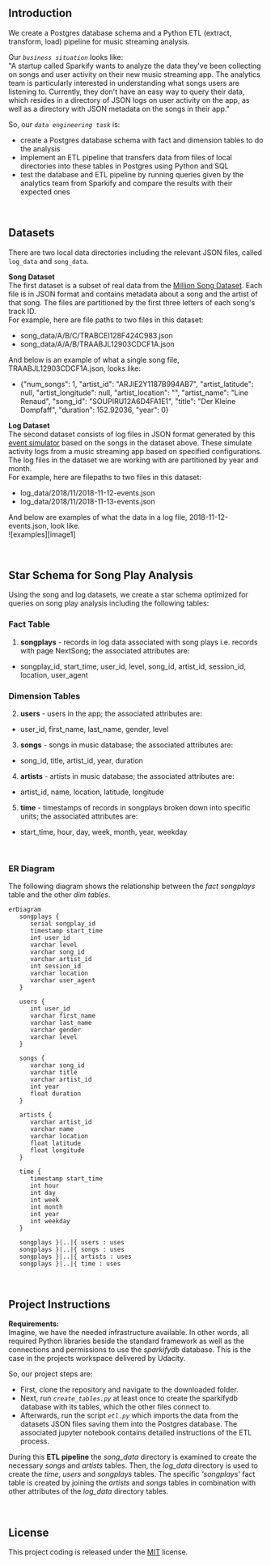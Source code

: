 ## Introduction
We create a Postgres database schema and a Python ETL (extract, transform, load) pipeline for music streaming analysis.

Our <i>`business situation`</i> looks like:<br>
"A startup called Sparkify wants to analyze the data they've been collecting on songs and user activity on their new music streaming app. The analytics team is particularly interested in understanding what songs users are listening to. Currently, they don't have an easy way to query their data, which resides in a directory of JSON logs on user activity on the app, as well as a directory with JSON metadata on the songs in their app."

So, our <i>`data engineering task`</i> is:

- create a Postgres database schema with fact and dimension tables to do the analysis
- implement an ETL pipeline that transfers data from files of local directories into these tables in Postgres using Python and SQL
- test the database and ETL pipeline by running queries given by the analytics team from Sparkify and compare the results with their expected ones

<br>

## Datasets
There are two local data directories including the relevant JSON files, called `log_data` and `song_data`.

**Song Dataset**<br>
The first dataset is a subset of real data from the [Million Song Dataset](http://millionsongdataset.com/). Each file is in JSON format and contains metadata about a song and the artist of that song. The files are partitioned by the first three letters of each song's track ID.<br>
For example, here are file paths to two files in this dataset:<br>
- song_data/A/B/C/TRABCEI128F424C983.json
- song_data/A/A/B/TRAABJL12903CDCF1A.json

And below is an example of what a single song file, TRAABJL12903CDCF1A.json, looks like:
- {"num_songs": 1, "artist_id": "ARJIE2Y1187B994AB7", "artist_latitude": null, "artist_longitude": null, "artist_location": "", "artist_name": "Line Renaud", "song_id": "SOUPIRU12A6D4FA1E1", "title": "Der Kleine Dompfaff", "duration": 152.92036, "year": 0}

**Log Dataset**<br>
The second dataset consists of log files in JSON format generated by this [event simulator](https://github.com/Interana/eventsim) based on the songs in the dataset above. These simulate activity logs from a music streaming app based on specified configurations. The log files in the dataset we are working with are partitioned by year and month.<br>
For example, here are filepaths to two files in this dataset:<br>
- log_data/2018/11/2018-11-12-events.json
- log_data/2018/11/2018-11-13-events.json

And below are examples of what the data in a log file, 2018-11-12-events.json, look like.<br>
![examples][image1] 

<br>

## Star Schema for Song Play Analysis
Using the song and log datasets, we create a star schema optimized for queries on song play analysis including the following tables:

### Fact Table
1. **songplays** - records in log data associated with song plays i.e. records with page NextSong; the associated attributes are:
- songplay_id, start_time, user_id, level, song_id, artist_id, session_id, location, user_agent 

### Dimension Tables
2. **users** - users in the app; the associated attributes are:
- user_id, first_name, last_name, gender, level
3. **songs** - songs in music database; the associated attributes are:
- song_id, title, artist_id, year, duration 
4. **artists** - artists in music database; the associated attributes are:
- artist_id, name, location, latitude, longitude 
5. **time** - timestamps of records in songplays broken down into specific units; the associated attributes are:
- start_time, hour, day, week, month, year, weekday 

<br>

### ER Diagram
The following diagram shows the relationship between the <i>fact songplays</i> table and the other <i>dim tables</i>.

```mermaid
erDiagram
   songplays {
      serial songplay_id
      timestamp start_time
      int user_id
      varchar level
      varchar song_id
      varchar artist_id
      int session_id
      varchar location
      varchar user_agent
   }

   users {
      int user_id
      varchar first_name
      varchar last_name
      varchar gender
      varchar level
   }
   
   songs {
      varchar song_id
      varchar title
      varchar artist_id
      int year
      float duration
   }
   
   artists {
      varchar artist_id
      varchar name
      varchar location
      float latitude
      float longitude
   }
   
   time {
      timestamp start_time
      int hour
      int day
      int week
      int month
      int year
      int weekday
   }
   
   songplays }|..|{ users : uses
   songplays }|..|{ songs : uses
   songplays }|..|{ artists : uses
   songplays }|..|{ time : uses
```
<br>

## Project Instructions
**Requirements:**<br>
Imagine, we have the needed infrastructure available. In other words, all required Python libraries beside the standard framework as well as the connections and permissions to use the <i>sparkifydb</i> database. This is the case in the projects workspace delivered by Udacity.

So, our project steps are:
- First, clone the repository and navigate to the downloaded folder.<br>
- Next, run <i>`create_tables.py`</i> at least once to create the sparkifydb database with its tables, which the other files connect to.<br>
- Afterwards, run the script <i>`etl.py`</i> which imports the data from the datasets JSON files saving them into the Postgres database. The associated jupyter notebook contains detailed instructions of the ETL process.

During this **ETL pipeline** the <i>song_data</i> directory is examined to create the necessary <i>songs</i> and <i>artists</i> tables. Then, the <i>log_data</i> directory is used to create the <i>time</i>, <i>users</i> and <i>songplays</i> tables. The specific <i>'songplays'</i> fact table is created by joining the <i>artists</i> and <i>songs</i> tables in combination with other attributes of the <i>log_data</i> directory tables.

<br>

## License
This project coding is released under the [MIT](https://github.com/IloBe/postgres_data_modeling/blob/main/LICENSE) license.
